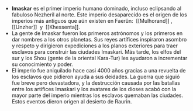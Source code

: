 - **Imaskar** es el primer imperio humano dominado, incluso eclipsando al fabuloso Nezheril al norte. Este imperio desaparecido es el origen de los imperios más antiguos que aún existen en Faerûn:  [[Mulhorand]] ,  [[Unzher]]  y  [[Khessenta]].
- La gente de Imaskar fueron los primeros astrónomos y los primeros en dar nombres a los otros planetas. Sus reyes artífices inspiraron asombro y respeto y dirigieron expediciones a los planos exteriores para traer esclavos para construir las ciudades Imaskari. Más tarde, los elfos del sur y los Shou (gente de la oriental Kara-Tur) les ayudaron a incrementar su conocimiento y poder.
- El imperio fue aniquilado hace casi 4000 años gracias a una revuelta de los esclavos que pidieron ayuda a sus deidades. La guerra que siguió fue breve pero devastadora, y la destrucción causada por las batallas entre los artífices Imaskari y los avatares de los dioses acabó con la mayor parte del imperio mientras los esclavos quemaban las ciudades. Estos eventos dieron origen al desierto de Raurin.